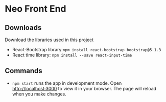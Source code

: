 # Neo Front End

## Downloads 
Download the libraries used in this project 
* React-Bootstrap library:`npm install react-bootstrap bootstrap@5.1.3`
* React time library:  `npm install --save react-input-time`

## Commands 
* `npm start` runs the app in development mode. Open [http://localhost:3000](http://localhost:3000) to view it in your browser. The page will reload when you make changes.
